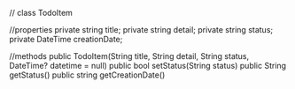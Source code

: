    
// class TodoItem
    
//properties
        private string title;
        private string detail;
        private string status;
        private DateTime creationDate;

 //methods
    public TodoItem(String title, String detail, String status, DateTime? datetime = null)
    public bool setStatus(String status)
    public String getStatus()
    public string getCreationDate()


